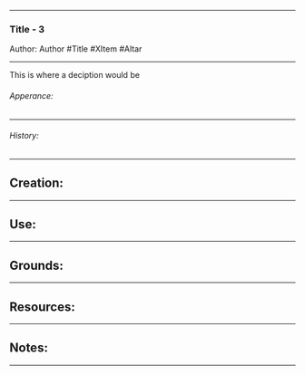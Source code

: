 - - - 
### Title - 3
Author: Author
#Title #XItem #Altar 
- - - 
This is where a deciption would be

###### Apperance:
- - -


###### History:
- - -


## Creation: 
---


## Use:
---


## Grounds:
--- 


## Resources:
- - -

## Notes:
- - - 